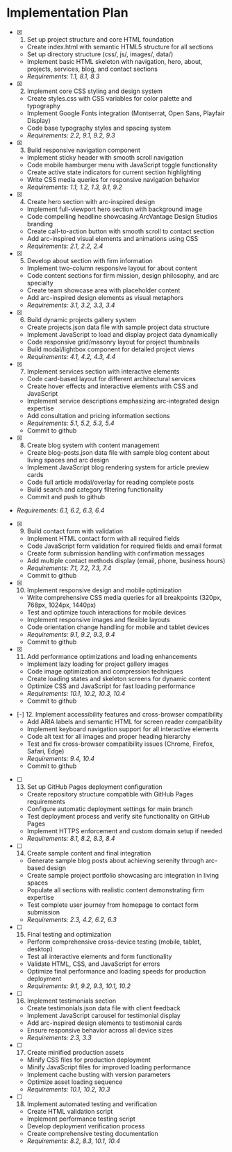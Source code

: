 # Implementation Plan

- [x] 1. Set up project structure and core HTML foundation
  - Create index.html with semantic HTML5 structure for all sections
  - Set up directory structure (css/, js/, images/, data/)
  - Implement basic HTML skeleton with navigation, hero, about, projects, services, blog, and contact sections
  - _Requirements: 1.1, 8.1, 8.3_

- [x] 2. Implement core CSS styling and design system
  - Create styles.css with CSS variables for color palette and typography
  - Implement Google Fonts integration (Montserrat, Open Sans, Playfair Display)
  - Code base typography styles and spacing system
  - _Requirements: 2.2, 9.1, 9.2, 9.3_
- [x] 3. Build responsive navigation component
  - Implement sticky header with smooth scroll navigation
  - Code mobile hamburger menu with JavaScript toggle functionality
  - Create active state indicators for current section highlighting
  - Write CSS media queries for responsive navigation behavior
  - _Requirements: 1.1, 1.2, 1.3, 9.1, 9.2_

- [x] 4. Create hero section with arc-inspired design
  - Implement full-viewport hero section with background image
  - Code compelling headline showcasing ArcVantage Design Studios branding
  - Create call-to-action button with smooth scroll to contact section
  - Add arc-inspired visual elements and animations using CSS
  - _Requirements: 2.1, 2.2, 2.4_

- [x] 5. Develop about section with firm information
  - Implement two-column responsive layout for about content
  - Code content sections for firm mission, design philosophy, and arc specialty
  - Create team showcase area with placeholder content
  - Add arc-inspired design elements as visual metaphors
  - _Requirements: 3.1, 3.2, 3.3, 3.4_

- [x] 6. Build dynamic projects gallery system
  - Create projects.json data file with sample project data structure
  - Implement JavaScript to load and display project data dynamically
  - Code responsive grid/masonry layout for project thumbnails
  - Build modal/lightbox component for detailed project views
  - _Requirements: 4.1, 4.2, 4.3, 4.4_

- [x] 7. Implement services section with interactive elements
  - Code card-based layout for different architectural services
  - Create hover effects and interactive elements with CSS and JavaScript
  - Implement service descriptions emphasizing arc-integrated design expertise
  - Add consultation and pricing information sections
  - _Requirements: 5.1, 5.2, 5.3, 5.4_
  - Commit to github

- [x] 8. Create blog system with content management
  - Create blog-posts.json data file with sample blog content about living spaces and arc design
  - Implement JavaScript blog rendering system for article preview cards
  - Code full article modal/overlay for reading complete posts
  - Build search and category filtering functionality
  - Commit and push to github
 - _Requirements: 6.1, 6.2, 6.3, 6.4_
 
- [x] 9. Build contact form with validation
  - Implement HTML contact form with all required fields
  - Code JavaScript form validation for required fields and email format
  - Create form submission handling with confirmation messages
  - Add multiple contact methods display (email, phone, business hours)
  - _Requirements: 7.1, 7.2, 7.3, 7.4_
  - Commit to github

- [x] 10. Implement responsive design and mobile optimization
  - Write comprehensive CSS media queries for all breakpoints (320px, 768px, 1024px, 1440px)
  - Test and optimize touch interactions for mobile devices
  - Implement responsive images and flexible layouts
  - Code orientation change handling for mobile and tablet devices
  - _Requirements: 9.1, 9.2, 9.3, 9.4_
  - Commit to github

- [x] 11. Add performance optimizations and loading enhancements
  - Implement lazy loading for project gallery images
  - Code image optimization and compression techniques
  - Create loading states and skeleton screens for dynamic content
  - Optimize CSS and JavaScript for fast loading performance
  - _Requirements: 10.1, 10.2, 10.3, 10.4_
  - Commit to github

- [-] 12. Implement accessibility features and cross-browser compatibility
  - Add ARIA labels and semantic HTML for screen reader compatibility
  - Implement keyboard navigation support for all interactive elements
  - Code alt text for all images and proper heading hierarchy
  - Test and fix cross-browser compatibility issues (Chrome, Firefox, Safari, Edge)
  - _Requirements: 9.4, 10.4_
  - Commit to github

- [ ] 13. Set up GitHub Pages deployment configuration
  - Create repository structure compatible with GitHub Pages requirements
  - Configure automatic deployment settings for main branch
  - Test deployment process and verify site functionality on GitHub Pages
  - Implement HTTPS enforcement and custom domain setup if needed
  - _Requirements: 8.1, 8.2, 8.3, 8.4_

- [ ] 14. Create sample content and final integration
  - Generate sample blog posts about achieving serenity through arc-based design
  - Create sample project portfolio showcasing arc integration in living spaces
  - Populate all sections with realistic content demonstrating firm expertise
  - Test complete user journey from homepage to contact form submission
  - _Requirements: 2.3, 4.2, 6.2, 6.3_

- [ ] 15. Final testing and optimization
  - Perform comprehensive cross-device testing (mobile, tablet, desktop)
  - Test all interactive elements and form functionality
  - Validate HTML, CSS, and JavaScript for errors
  - Optimize final performance and loading speeds for production deployment
  - _Requirements: 9.1, 9.2, 9.3, 10.1, 10.2_

- [ ] 16. Implement testimonials section
  - Create testimonials.json data file with client feedback
  - Implement JavaScript carousel for testimonial display
  - Add arc-inspired design elements to testimonial cards
  - Ensure responsive behavior across all device sizes
  - _Requirements: 2.3, 3.3_

- [ ] 17. Create minified production assets
  - Minify CSS files for production deployment
  - Minify JavaScript files for improved loading performance
  - Implement cache busting with version parameters
  - Optimize asset loading sequence
  - _Requirements: 10.1, 10.2, 10.3_

- [ ] 18. Implement automated testing and verification
  - Create HTML validation script
  - Implement performance testing script
  - Develop deployment verification process
  - Create comprehensive testing documentation
  - _Requirements: 8.2, 8.3, 10.1, 10.4_